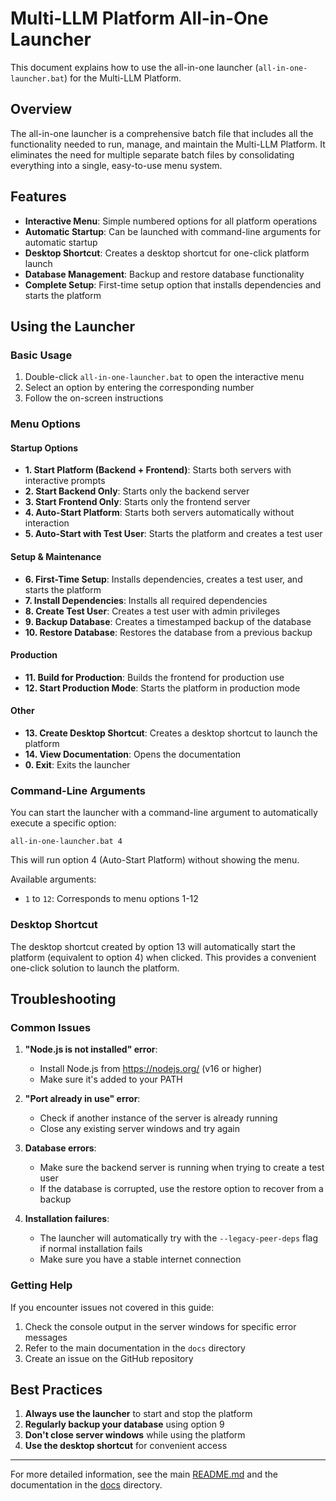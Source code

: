 # Multi-LLM Platform All-in-One Launcher

This document explains how to use the all-in-one launcher (`all-in-one-launcher.bat`) for the Multi-LLM Platform.

## Overview

The all-in-one launcher is a comprehensive batch file that includes all the functionality needed to run, manage, and maintain the Multi-LLM Platform. It eliminates the need for multiple separate batch files by consolidating everything into a single, easy-to-use menu system.

## Features

- **Interactive Menu**: Simple numbered options for all platform operations
- **Automatic Startup**: Can be launched with command-line arguments for automatic startup
- **Desktop Shortcut**: Creates a desktop shortcut for one-click platform launch
- **Database Management**: Backup and restore database functionality
- **Complete Setup**: First-time setup option that installs dependencies and starts the platform

## Using the Launcher

### Basic Usage

1. Double-click `all-in-one-launcher.bat` to open the interactive menu
2. Select an option by entering the corresponding number
3. Follow the on-screen instructions

### Menu Options

#### Startup Options
- **1. Start Platform (Backend + Frontend)**: Starts both servers with interactive prompts
- **2. Start Backend Only**: Starts only the backend server
- **3. Start Frontend Only**: Starts only the frontend server
- **4. Auto-Start Platform**: Starts both servers automatically without interaction
- **5. Auto-Start with Test User**: Starts the platform and creates a test user

#### Setup & Maintenance
- **6. First-Time Setup**: Installs dependencies, creates a test user, and starts the platform
- **7. Install Dependencies**: Installs all required dependencies
- **8. Create Test User**: Creates a test user with admin privileges
- **9. Backup Database**: Creates a timestamped backup of the database
- **10. Restore Database**: Restores the database from a previous backup

#### Production
- **11. Build for Production**: Builds the frontend for production use
- **12. Start Production Mode**: Starts the platform in production mode

#### Other
- **13. Create Desktop Shortcut**: Creates a desktop shortcut to launch the platform
- **14. View Documentation**: Opens the documentation
- **0. Exit**: Exits the launcher

### Command-Line Arguments

You can start the launcher with a command-line argument to automatically execute a specific option:

```
all-in-one-launcher.bat 4
```

This will run option 4 (Auto-Start Platform) without showing the menu.

Available arguments:
- `1` to `12`: Corresponds to menu options 1-12

### Desktop Shortcut

The desktop shortcut created by option 13 will automatically start the platform (equivalent to option 4) when clicked. This provides a convenient one-click solution to launch the platform.

## Troubleshooting

### Common Issues

1. **"Node.js is not installed" error**:
   - Install Node.js from https://nodejs.org/ (v16 or higher)
   - Make sure it's added to your PATH

2. **"Port already in use" error**:
   - Check if another instance of the server is already running
   - Close any existing server windows and try again

3. **Database errors**:
   - Make sure the backend server is running when trying to create a test user
   - If the database is corrupted, use the restore option to recover from a backup

4. **Installation failures**:
   - The launcher will automatically try with the `--legacy-peer-deps` flag if normal installation fails
   - Make sure you have a stable internet connection

### Getting Help

If you encounter issues not covered in this guide:
1. Check the console output in the server windows for specific error messages
2. Refer to the main documentation in the `docs` directory
3. Create an issue on the GitHub repository

## Best Practices

1. **Always use the launcher** to start and stop the platform
2. **Regularly backup your database** using option 9
3. **Don't close server windows** while using the platform
4. **Use the desktop shortcut** for convenient access

---

For more detailed information, see the main [README.md](README.md) and the documentation in the [docs](docs/) directory.
